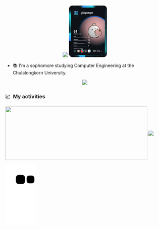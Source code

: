 <p align="center">
<img src="https://readme-typing-svg.herokuapp.com?font=Architects+Daughter&size=40&duration=3000&color=9645F3&center=true&vCenter=true&width=800&height=200&lines=Heyyy!+I'm+Parin+%3C3">
<a href="https://app.daily.dev/DailyDevTips"><img src="https://github.com/rynparin/rynparin/blob/master/devcard.svg" width="120" alt="Parin's Dev Card"/></a>
</p>

- 📚 I'm a sophomore studying Computer Engineering at the Chulalongkorn University.



<p  align="center">
<img src="https://user-images.githubusercontent.com/73097560/115834477-dbab4500-a447-11eb-908a-139a6edaec5c.gif">             
<br>


  
### 📈 &nbsp;My activities

<a href="https://github.com/rynparin">
  <img width=450 height=170 align="center" src="https://github-readme-stats.vercel.app/api?username=rynparin&theme=midnight-purple&show_icons=true&bg_color=0D1117&hide_border=true&count_private=true" />
</a>
<a href="https://github.com/rynparin">
  <img align="center" src="https://github-readme-stats.vercel.app/api/top-langs/?username=rynparin&theme=midnight-purple&layout=compact&bg_color=0D1117&hide_border=true&count_private=true" />
</a>

![](https://github.com/rynparin/rynparin/raw/output/github-contribution-grid-snake.svg)


